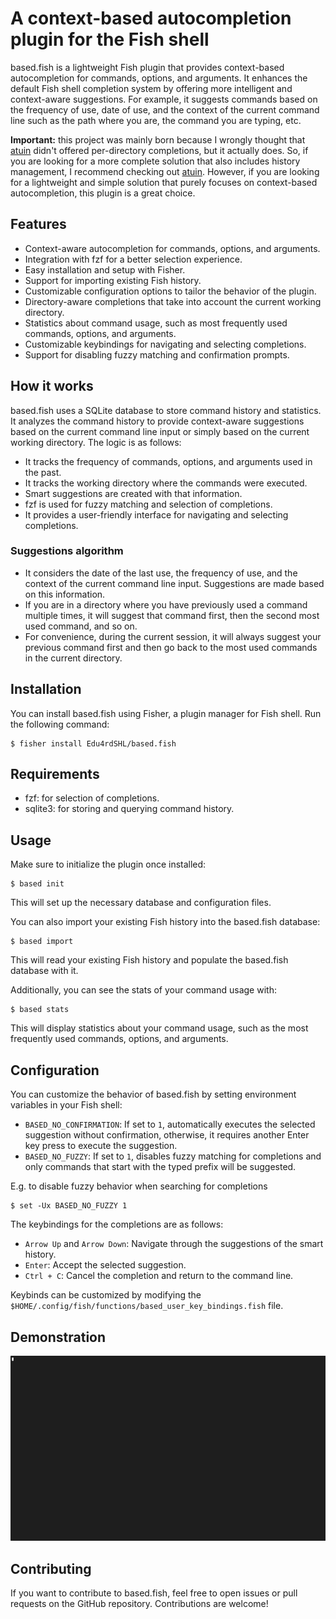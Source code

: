 # A context-based autocompletion plugin for the Fish shell

based.fish is a lightweight Fish plugin that provides context-based autocompletion for commands, options, and arguments. It enhances the default Fish shell completion system by offering more intelligent and context-aware suggestions. For example, it suggests commands based on the frequency of use, date of use, and the context of the current command line such as the path where you are, the command you are typing, etc.


**Important:** this project was mainly born because I wrongly thought that [atuin](https://atuin.sh/) didn't offered per-directory completions, but it actually does. So, if you are looking for a more complete solution that also includes history management, I recommend checking out [atuin](https://atuin.sh/). However, if you are looking for a lightweight and simple solution that purely focuses on context-based autocompletion, this plugin is a great choice.

## Features

- Context-aware autocompletion for commands, options, and arguments.
- Integration with fzf for a better selection experience.
- Easy installation and setup with Fisher.
- Support for importing existing Fish history.
- Customizable configuration options to tailor the behavior of the plugin.
- Directory-aware completions that take into account the current working directory.
- Statistics about command usage, such as most frequently used commands, options, and arguments.
- Customizable keybindings for navigating and selecting completions.
- Support for disabling fuzzy matching and confirmation prompts.

## How it works

based.fish uses a SQLite database to store command history and statistics. It analyzes the command history to provide context-aware suggestions based on the current command line input or simply based on the current working directory. The logic is as follows:

- It tracks the frequency of commands, options, and arguments used in the past.
- It tracks the working directory where the commands were executed.
- Smart suggestions are created with that information.
- fzf is used for fuzzy matching and selection of completions.
- It provides a user-friendly interface for navigating and selecting completions.

### Suggestions algorithm

- It considers the date of the last use, the frequency of use, and the context of the current command line input. Suggestions are made based on this information.
- If you are in a directory where you have previously used a command multiple times, it will suggest that command first, then the second most used command, and so on.
- For convenience, during the current session, it will always suggest your previous command first and then go back to the most used commands in the current directory.


## Installation

You can install based.fish using Fisher, a plugin manager for Fish shell. Run the following command:

```fish
$ fisher install Edu4rdSHL/based.fish
```

## Requirements

- fzf: for selection of completions.
- sqlite3: for storing and querying command history.

## Usage

Make sure to initialize the plugin once installed:

```fish
$ based init
```
This will set up the necessary database and configuration files.

You can also import your existing Fish history into the based.fish database:

```fish
$ based import
```
This will read your existing Fish history and populate the based.fish database with it.

Additionally, you can see the stats of your command usage with:

```fish
$ based stats
```
This will display statistics about your command usage, such as the most frequently used commands, options, and arguments.

## Configuration

You can customize the behavior of based.fish by setting environment variables in your Fish shell:

- `BASED_NO_CONFIRMATION`: If set to `1`, automatically executes the selected suggestion without confirmation, otherwise, it requires another Enter key press to execute the suggestion.
- `BASED_NO_FUZZY`: If set to `1`, disables fuzzy matching for completions and only commands that start with the typed prefix will be suggested.

E.g. to disable fuzzy behavior when searching for completions

```fish
$ set -Ux BASED_NO_FUZZY 1
```

The keybindings for the completions are as follows:

- `Arrow Up` and `Arrow Down`: Navigate through the suggestions of the smart history.
- `Enter`: Accept the selected suggestion.
- `Ctrl + C`: Cancel the completion and return to the command line.

Keybinds can be customized by modifying the `$HOME/.config/fish/functions/based_user_key_bindings.fish` file.

## Demonstration

![based.fish demonstration](assets/based_fish_plugin.gif)

## Contributing

If you want to contribute to based.fish, feel free to open issues or pull requests on the GitHub repository. Contributions are welcome!
